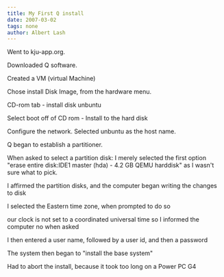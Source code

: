 ```yaml
---
title: My First Q install
date: 2007-03-02
tags: none
author: Albert Lash
---
```

Went to kju-app.org.

Downloaded Q software.

Created a VM (virtual Machine)

Chose install Disk Image, from the hardware menu.

CD-rom tab - install disk unbuntu

Select boot off of CD rom - Install to the hard disk

Configure the network.  Selected unbuntu as the host name.

Q began to establish a partitioner.

When asked to select a partition disk: I merely selected the first option "erase entire disk:IDE1 master (hda) - 4.2 GB QEMU harddisk" as I wasn't sure what to pick.

I affirmed the partition disks, and the computer began writing the changes to disk

I selected the Eastern time zone, when prompted to do so

our clock is not set to a coordinated universal time so I informed the computer no when asked

I then entered a user name, followed by a user id, and then a password

The system then began to "install the base system"

Had to abort the install, because it took too long on a Power PC G4

